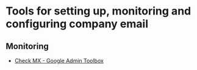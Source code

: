 # Tools for setting up, monitoring and configuring company email

## Monitoring

- [Check MX - Google Admin Toolbox](https://toolbox.googleapps.com/apps/checkmx)